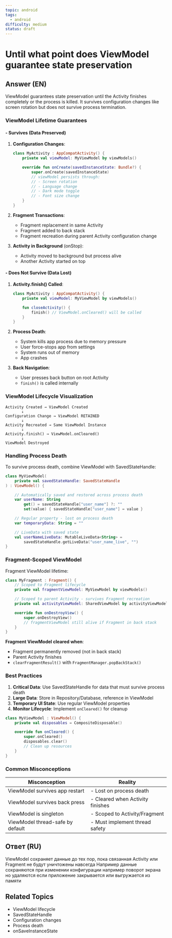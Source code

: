 ```yaml
---
topic: android
tags:
  - android
difficulty: medium
status: draft
---
```


# Until what point does ViewModel guarantee state preservation

## Answer (EN)
ViewModel guarantees state preservation until the Activity finishes completely or the process is killed. It survives configuration changes like screen rotation but does not survive process termination.

### ViewModel Lifetime Guarantees

#### - Survives (Data Preserved)

1. **Configuration Changes**:
   ```kotlin
   class MyActivity : AppCompatActivity() {
       private val viewModel: MyViewModel by viewModels()

       override fun onCreate(savedInstanceState: Bundle?) {
           super.onCreate(savedInstanceState)
           // viewModel persists through:
           // - Screen rotation
           // - Language change
           // - Dark mode toggle
           // - Font size change
       }
   }
   ```

2. **Fragment Transactions**:
   - Fragment replacement in same Activity
   - Fragment added to back stack
   - Fragment recreation during parent Activity configuration change

3. **Activity in Background** (onStop):
   - Activity moved to background but process alive
   - Another Activity started on top

#### - Does Not Survive (Data Lost)

1. **Activity.finish() Called**:
   ```kotlin
   class MyActivity : AppCompatActivity() {
       private val viewModel: MyViewModel by viewModels()

       fun closeActivity() {
           finish() // ViewModel.onCleared() will be called
       }
   }
   ```

2. **Process Death**:
   - System kills app process due to memory pressure
   - User force-stops app from settings
   - System runs out of memory
   - App crashes

3. **Back Navigation**:
   - User presses back button on root Activity
   - `finish()` is called internally

### ViewModel Lifecycle Visualization

```
Activity Created → ViewModel Created
       ↓
Configuration Change → ViewModel RETAINED
       ↓
Activity Recreated → Same ViewModel Instance
       ↓
Activity.finish() → ViewModel.onCleared()
       ↓
ViewModel Destroyed
```

### Handling Process Death

To survive process death, combine ViewModel with SavedStateHandle:

```kotlin
class MyViewModel(
    private val savedStateHandle: SavedStateHandle
) : ViewModel() {

    // Automatically saved and restored across process death
    var userName: String
        get() = savedStateHandle["user_name"] ?: ""
        set(value) { savedStateHandle["user_name"] = value }

    // Regular property - lost on process death
    var temporaryData: String = ""

    // LiveData with saved state
    val userNameLiveData: MutableLiveData<String> =
        savedStateHandle.getLiveData("user_name_live", "")
}
```

### Fragment-Scoped ViewModel

Fragment ViewModel lifetime:

```kotlin
class MyFragment : Fragment() {
    // Scoped to Fragment lifecycle
    private val fragmentViewModel: MyViewModel by viewModels()

    // Scoped to parent Activity - survives Fragment recreation
    private val activityViewModel: SharedViewModel by activityViewModels()

    override fun onDestroyView() {
        super.onDestroyView()
        // fragmentViewModel still alive if Fragment in back stack
    }
}
```

**Fragment ViewModel cleared when**:
- Fragment permanently removed (not in back stack)
- Parent Activity finishes
- `clearFragmentResult()` with `FragmentManager.popBackStack()`

### Best Practices

1. **Critical Data**: Use SavedStateHandle for data that must survive process death
2. **Large Data**: Store in Repository/Database, reference in ViewModel
3. **Temporary UI State**: Use regular ViewModel properties
4. **Monitor Lifecycle**: Implement `onCleared()` for cleanup

```kotlin
class MyViewModel : ViewModel() {
    private val disposables = CompositeDisposable()

    override fun onCleared() {
        super.onCleared()
        disposables.clear()
        // Clean up resources
    }
}
```

### Common Misconceptions

| Misconception | Reality |
|---------------|---------|
| ViewModel survives app restart | - Lost on process death |
| ViewModel survives back press | - Cleared when Activity finishes |
| ViewModel is singleton | - Scoped to Activity/Fragment |
| ViewModel thread-safe by default | - Must implement thread safety |

## Ответ (RU)
ViewModel сохраняет данные до тех пор, пока связанная Activity или Fragment не будут уничтожены навсегда Например данные сохраняются при изменении конфигурации например поворот экрана но удаляются если приложение закрывается или выгружается из памяти

## Related Topics
- ViewModel lifecycle
- SavedStateHandle
- Configuration changes
- Process death
- onSaveInstanceState
